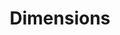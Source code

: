 ---
bigquery: https://console.cloud.google.com/bigquery?p=covid-19-dimensions-ai&page=table&d=data&t=publications
contributors: Digital Science, https://www.digital-science.com/
cost: Free for personal, non-commercial use.
description: Dimensions contains more than 100 million publications, ranging from
  articles published in scholarly journals, books and book chapters, to preprints
  and conference proceedings. All publications are contextualized with linked data
  sets, funding, publications, patents, clinical trials, and policy documents. You
  can also view associated categories, funders, institutions, and researcher profiles.
documentation: https://docs.dimensions.ai/bigquery/index.html
last_edit: 04/08/2022, 18:10:16
location: https://www.dimensions.ai/products/free/
maintained_by: Digital Science, https://www.digital-science.com/
schema_fields:
- title
- repository_name
- research_orgs
- funding_details
- investigators
- cpc
- pmcid
- kind
- repository_id
- created_date
- expiration_date
- priority_date
- assignee_countries
- start_date
- publication_ids
- associated_publication_doi
- category_bra
- resulting_publication_ids
- year
- pages
- editors
- researcher_ids
- original_assignee_countries
- funding_chf
- current_assignee_countries
- labels
- funding_jpy
- category_for
- publisher
- links
- end_year
- funder_orgs
- authors
- current_assignee_orgs
- category_sdg
- license
- mesh_terms
- status
- volume
- category_rcdc
- funding_amount
- active_years
- citations_count
- cited_by_ids
- funder_org_state_codes
- associated_publication_id
- categories
- email_address
- original_assignee_orgs
- funder_org
- date_imported_gbq
- associated_grant_ids
- funding_aud
- reference_ids
- embargo_date
- book_title
- family_count
- publication_date
- open_access_categories
- source_id
- registry
- filing_status
- brief_title
- acknowledgements
- funder_countries
- expiration_year
- funding_gbp
- date_print
- external_ids
- funder_org_cities
- category_icrp_ct
- doi
- journal
- date_normal
- date_modified
- resulting_publication_doi
- research_org_state_codes
- aliases
- pmid
- issue
- address
- original_title
- research_org_country_names
- wikipedia_url
- research_org_city_names
- filing_year
- priority_year
- metrics
- organisation_details
- acronym
- concepts
- book_series_title
- conference
- funding_cny
- funding_eur
- family_id
- relationships
- citations
- research_org_state_names
- funding_nzd
- foa_number
- phase
- end_date
- subtitles
- arxiv_id
- application_number
- description
- date
- citation_string
- proceedings_title
- eisbn
- altmetrics
- research_org_cities
- established
- types
- category_icrp_cso
- associated_publication_pmid
- current_assignee
- inventor_names
- family_members_ids
- clinical_trial_ids
- associated_publication_arxiv_id
- date_online
- publication_year
- mesh_headings
- research_org_countries
- filing_date
- assignee_orgs
- repository_url
- isbn
- category_hrcs_hc
- category_hra
- abstract
- type
- funding_cad
- jurisdiction
- acronyms
- legal_events
- patent_ids
- gender
- start_year
- legal_status
- original_assignee
- ipcr
- language
- journal_lists
- granted_date
- date_inserted
- linkout
- supporting_grant_ids
- funder_org_countries
- parent_id
- category_hrcs_rac
- granted_year
- funding_currency
- funding_usd
- category_uoa
- grant_number
- funder_org_acronyms
- original_abstract
- name
- conditions
- open_access_categories_v2
- interventions
- id
shortname: dimensions
tags:
- scholarly literature
- patents
- funding
- clinical trials
- academic profiles
terms_of_use: 'Use of both the Dimensions COVID-19 dataset and full Dimensions dataset
  are subject to the Dimensions Terms of use: https://www.dimensions.ai/policies-terms-legal '
title: Dimensions
uuid: dcff88bd-fe6b-4fdb-8159-809bf9d7bc1c
---